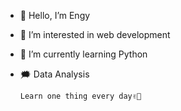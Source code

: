 - 👋 Hello, I’m Engy
- 👀 I’m interested in web development
- 🌱 I’m currently learning Python
- 🗯 Data Analysis

      Learn one thing every day✌🏻
